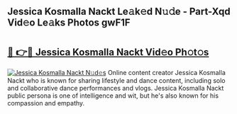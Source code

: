## Jessica Kosmalla Nackt Le𝚊k𝚎d N𝚞𝚍e - Part-Xqd Vid𝚎o Le𝚊ks Photos gwF1F

# <h2><a href="http://fb89n9l.evod.top/?m=Jessica+Kosmalla+Nackt">🔗 👉🔴 Jessica Kosmalla Nackt Vid𝚎o Ph𝚘t𝚘s</a></h2>

[![Jessica Kosmalla Nackt N𝚞d𝚎s](https://i.imgur.com/8V9OHl7.gif)](http://fb89n9l.evod.top/?m=Jessica+Kosmalla+Nackt)
Online content creator Jessica Kosmalla Nackt who is known for sharing lifestyle and dance content, including solo and collaborative dance performances and vlogs. Jessica Kosmalla Nackt public persona is one of intelligence and wit, but he's also known for his compassion and empathy. 
